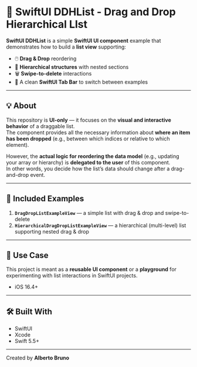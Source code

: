 # 🧩 SwiftUI DDHList - Drag and Drop Hierarchical LIst

**SwiftUI DDHList** is a simple **SwiftUI UI component** example that demonstrates how to build a **list view** supporting:

- 🖱️ **Drag & Drop** reordering  
- 🧱 **Hierarchical structures** with nested sections  
- 🗑️ **Swipe-to-delete** interactions  
- 📱 A clean **SwiftUI Tab Bar** to switch between examples  

---

## 💡 About

This repository is **UI-only** — it focuses on the **visual and interactive behavior** of a draggable list.  
The component provides all the necessary information about **where an item has been dropped** (e.g., between which indices or relative to which element).  

However, the **actual logic for reordering the data model** (e.g., updating your array or hierarchy) is **delegated to the user** of this component.  
In other words, you decide how the list’s data should change after a drag-and-drop event.

---

## 🧭 Included Examples

1. **`DragDropListExampleView`** — a simple list with drag & drop and swipe-to-delete  
2. **`HierarchicalDragDropListExampleView`** — a hierarchical (multi-level) list supporting nested drag & drop  

---

## 🧱 Use Case

This project is meant as a **reusable UI component** or a **playground** for experimenting with list interactions in SwiftUI projects.
- iOS 16.4+
---

## 🛠️ Built With

- SwiftUI  
- Xcode  
- Swift 5.5+

---

Created by **Alberto Bruno**
